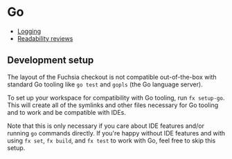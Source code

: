# Go

- [Logging](logging.md)
- [Readability reviews](readability_reviews.md)

## Development setup

The layout of the Fuchsia checkout is not compatible out-of-the-box with
standard Go tooling like `go test` and `gopls` (the Go language server).

To set up your workspace for compatibility with Go tooling, run `fx setup-go`.
This will create all of the symlinks and other files necessary for Go tooling
and to work and be compatible with IDEs.

Note that this is only necessary if you care about IDE features and/or running
`go` commands directly. If you're happy without IDE features and with using `fx
set`, `fx build`, and `fx test` to work with Go, feel free to skip this setup.
